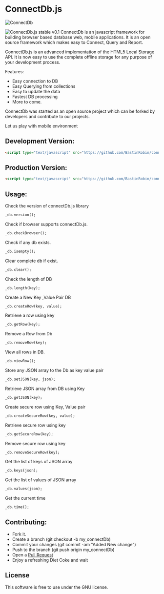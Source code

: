 ConnectDb.js
============
![ConnectDb](https://m.ak.fbcdn.net/sphotos-e.ak/hphotos-ak-prn2/1465379_561069470625698_23440564_n.png)

![ConnectDb.js stable v0.1](http://b.repl.ca/v1/ConnectDb.js-stable_v0.1-brightgreen.png)
ConnectDb is an javascript framework for building browser based database web, mobile applications. It is an open source framework which makes easy to Connect, Query and Report.

ConnectDb.js is an advanced implementation of the HTML5 Local Storage API.
It is now easy to use the complete offline storage for any purpose of your development process.

Features:
* Easy connection to DB
* Easy Querying from collections
* Easy to update the data
* Fastest DB processing
* More to come.

ConnectDb was started as an open source project which can be forked by developers and contribute to our projects.

Let us play with mobile environment

Development Version:
-------------------
```html
<script type="text/javascript" src="https://github.com/BastinRobin/connectDb.js/raw/master/connectDb.js"></script>
```

Production Version:
-------------------
```html
<script type="text/javascript" src="https://github.com/BastinRobin/connectDb.js/raw/master/connectDb.min.js"></script>
```

Usage:
------
Check the version of connectDb.js library
```html
_db.version();
```

Check if browser supports connectDb.js.

```html
_db.checkBrowser();
```

Check if any db exists.

```html
_db.isempty();
```

Clear complete db if exist.
```html
_db.clear();
```
Check the length of DB
```html
_db.length(key);
```
Create a New Key ,Value Pair DB
```html
_db.createRow(key, value);
```

Retrieve a row using key
```html
_db.getRow(key);
```

Remove a Row from Db
```html
_db.removeRow(key);
```

View all rows in DB.
```html
_db.viewRow();
```

Store any JSON array to the Db as key value pair
```html
_db.setJSON(key, json);
```

Retrieve JSON array from DB using Key
```html
_db.getJSON(key);
```

Create secure row using Key, Value pair
```html
_db.createSecureRow(key, value);
```

Retrieve secure row using key
```html
_db.getSecureRow(key);
```

Remove secure row using key
```html
_db.removeSecureRow(key);
``` 

Get the list of keys of JSON array
```html
_db.keys(json);
```

Get the list of values of JSON array
```html
_db.values(json);
```

Get the current time
```html
_db.time();
```
Contributing:
------------

* Fork it.
* Create a branch (git checkout -b my_connectDb)
* Commit your changes (git commit -am "Added New change")
* Push to the branch (git push origin my_connectDb)
* Open a [Pull Request](https://github.com/BastinRobin/connectDb.js/pulls)
* Enjoy a refreshing Diet Coke and wait



License
-------
This software is free to use under the GNU license.
